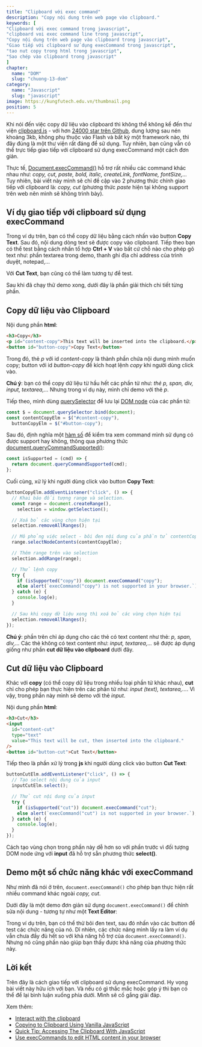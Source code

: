 ```yaml
---
title: "Clipboard với exec command"
description: "Copy nội dung trên web page vào clipboard."
keywords: [
"Clipboard với exec command trong javascript",
"clipboard voi exec command line trong javascript",
"Copy nội dung trên web page vào clipboard trong javascript",
"Giao tiếp với clipboard sử dụng execCommand trong javascript",
"tao nut copy trong html trong javascript",
"Sao chép vào clipboard trong javascript"
]
chapter:
  name: "DOM"
  slug: "chuong-13-dom"
category:
  name: "Javascript"
  slug: "javascript"
image: https://kungfutech.edu.vn/thumbnail.png
position: 5
---
```


Khi nói đến việc copy dữ liệu vào clipboard thì không thể không kể đến thư viện [clipboard.js](https://clipboardjs.com/) - với hơn [24000 star trên Github](https://github.com/zenorocha/clipboard.js/), dung lượng sau nén khoảng 3kb, không phụ thuộc vào Flash và bất kỳ một framework nào, thì đây đúng là một thư viện rất đáng để sử dụng. Tuy nhiên, bạn cũng vẫn có thể trực tiếp giao tiếp với clipboard sử dụng execCommand một cách đơn giản.

Thực tế, [Document.execCommand()](https://developer.mozilla.org/en-US/docs/Web/API/Document/execCommand) hỗ trợ rất nhiều các command khác nhau như: _copy, cut, paste, bold, italic, createLink, fontName, fontSize,..._ Tuy nhiên, bài viết này mình sẽ chỉ đề cập vào 2 phương thức chính giao tiếp với clipboard là: _copy, cut_ (phương thức _paste_ hiện tại không support trên web nên mình sẽ không trình bày).

## Ví dụ giao tiếp với clipboard sử dụng execCommand

[](https://codepen.io/completejavascript/pen/mQWJWj)

Trong ví dụ trên, bạn có thể copy dữ liệu bằng cách nhấn vào button **Copy Text**. Sau đó, nội dung dòng text sẽ được copy vào clipboard. Tiếp theo bạn có thể test bằng cách nhấn tổ hợp **Ctrl + V** vào bất cứ chỗ nào cho phép gõ text như: phần textarea trong demo, thanh ghi địa chỉ address của trình duyệt, notepad,...

Với **Cut Text**, bạn cũng có thể làm tương tự để test.

Sau khi đã chạy thử demo xong, dưới đây là phần giải thích chi tiết từng phần.

## Copy dữ liệu vào Clipboard

Nội dung phần **html**:

```html
<h3>Copy</h3>
<p id="content-copy">This text will be inserted into the clipboard.</p>
<button id="button-copy">Copy Text</button>
```

Trong đó, thẻ _p_ với id _content-copy_ là thành phần chứa nội dung mình muốn copy; button với id _button-copy_ để kích hoạt lệnh _copy_ khi người dùng click vào.

<content-warning>

**Chú ý**: bạn có thể copy dữ liệu từ hầu hết các phần tử như: _thẻ p, span, div, input, textarea,..._ Nhưng trong ví dụ này, mình chỉ demo với thẻ _p_.

</content-warning>

Tiếp theo, mình dùng [querySelector](https://developer.mozilla.org/en-US/docs/Web/API/Document/querySelector) để lưu lại [DOM node](/bai-viet/javascript/dom-la-gi) của các phần tử:

```js
const $ = document.querySelector.bind(document);
const contentCopyElm = $("#content-copy"),
  buttonCopyElm = $("#button-copy");
```

Sau đó, định nghĩa một [hàm số](/bai-viet/javascript/ham-trong-javascript) để kiểm tra xem command mình sử dụng có được support hay không, thông qua phương thức [document.queryCommandSupported()](https://developer.mozilla.org/en-US/docs/Web/API/Document/queryCommandSupported):

```js
const isSupported = (cmd) => {
  return document.queryCommandSupported(cmd);
};
```

Cuối cùng, xử lý khi người dùng click vào button **Copy Text**:

```js
buttonCopyElm.addEventListener("click", () => {
  // Khai báo đối tượng range và selection.
  const range = document.createRange(),
    selection = window.getSelection();

  // Xoá bỏ các vùng chọn hiện tại
  selection.removeAllRanges();

  // Mô phỏng việc select - bôi đen nội dung của phần tử contentCopyElm
  range.selectNodeContents(contentCopyElm);

  // Thêm range trên vào selection
  selection.addRange(range);

  // Thử lệnh copy
  try {
    if (isSupported("copy")) document.execCommand("copy");
    else alert(`execCommand("copy") is not supported in your browser.`);
  } catch (e) {
    console.log(e);
  }

  // Sau khi copy dữ liệu xong thì xoá bỏ các vùng chọn hiện tại
  selection.removeAllRanges();
});
```

<content-warning>

**Chú ý**: phần trên chỉ áp dụng cho các thẻ có text content như thẻ: _p, span, div,..._ Các thẻ không có text content như: _input, textarea,..._ sẽ được áp dụng giống như phần **cut dữ liệu vào clipboard** dưới đây.

</content-warning>

## Cut dữ liệu vào Clipboard

Khác với **copy** (có thể copy dữ liệu trong nhiều loại phần tử khác nhau), **cut** chỉ cho phép bạn thực hiện trên các phần tử như: _input (text), textarea,..._. Vì vậy, trong phần này mình sẽ demo với thẻ _input_.

Nội dung phần **html**:

```html
<h3>Cut</h3>
<input
  id="content-cut"
  type="text"
  value="This text will be cut, then inserted into the clipboard."
/>
<button id="button-cut">Cut Text</button>
```

Tiếp theo là phần xử lý trong **js** khi người dùng click vào button **Cut Text**:

```js
buttonCutElm.addEventListener("click", () => {
  // Tạo select nội dung của input
  inputCutElm.select();

  // Thử cut nội dung của input
  try {
    if (isSupported("cut")) document.execCommand("cut");
    else alert(`execCommand("cut") is not supported in your browser.`);
  } catch (e) {
    console.log(e);
  }
});
```

Cách tạo vùng chọn trong phần này dễ hơn so với phần trước vì đối tượng DOM node ứng với **input** đã hỗ trợ sẵn phương thức **select()**.

## Demo một số chức năng khác với execCommand

Như mình đã nói ở trên, `document.execCommand()` cho phép bạn thực hiện rất nhiều command khác ngoài _copy, cut_.

Dưới đây là một demo đơn giản sử dụng `document.execCommand()` để chỉnh sửa nội dung - tương tự như một **Text Editor**:

[](https://codepen.io/completejavascript/pen/ZmKKwW)

Trong ví dụ trên, bạn có thể thử bôi đen text, sau đó nhấn vào các button để test các chức năng của nó. Dĩ nhiên, các chức năng mình lấy ra làm ví dụ vẫn chưa đầy đủ hết so với khả năng hỗ trợ của `document.execCommand()`. Nhưng nó cũng phần nào giúp bạn thấy được khả năng của phương thức này.

## Lời kết

Trên đây là cách giao tiếp với clipboard sử dụng execCommand. Hy vọng bài viết này hữu ích với bạn. Và nếu có gì thắc mắc hoặc góp ý thì bạn có thể để lại bình luận xuống phía dưới. Mình sẽ cố gắng giải đáp.

Xem thêm:

- [Interact with the clipboard](https://developer.mozilla.org/en-US/docs/Mozilla/Add-ons/WebExtensions/Interact_with_the_clipboard)
- [Copying to Clipboard Using Vanilla JavaScript](https://alligator.io/js/copying-to-clipboard/)
- [Quick Tip: Accessing The Clipboard With JavaScript](https://tutorialzine.com/2016/10/quick-tip-accessing-the-clipboard-with-javascript)
- [Use execCommands to edit HTML content in your browser](https://codepen.io/chrisdavidmills/full/gzYjag/)
